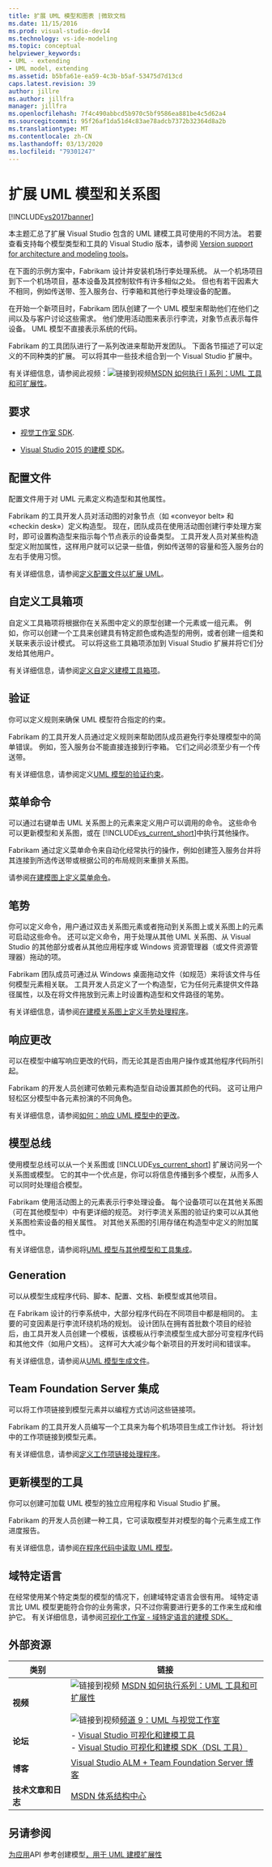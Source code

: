 ```yaml
---
title: 扩展 UML 模型和图表 |微软文档
ms.date: 11/15/2016
ms.prod: visual-studio-dev14
ms.technology: vs-ide-modeling
ms.topic: conceptual
helpviewer_keywords:
- UML - extending
- UML model, extending
ms.assetid: b5bfa61e-ea59-4c3b-b5af-53475d7d13cd
caps.latest.revision: 39
author: jillre
ms.author: jillfra
manager: jillfra
ms.openlocfilehash: 7f4c490abbcd5b970c5bf9586ea881be4c5d62a4
ms.sourcegitcommit: 95f26af1da51d4c83ae78adcb7372b32364d8a2b
ms.translationtype: MT
ms.contentlocale: zh-CN
ms.lasthandoff: 03/13/2020
ms.locfileid: "79301247"
---
```

# <a name="extend-uml-models-and-diagrams"></a>扩展 UML 模型和关系图
[!INCLUDE[vs2017banner](../includes/vs2017banner.md)]

本主题汇总了扩展 Visual Studio 包含的 UML 建模工具可使用的不同方法。 若要查看支持每个模型类型和工具的 Visual Studio 版本，请参阅 [Version support for architecture and modeling tools](../modeling/what-s-new-for-design-in-visual-studio.md#VersionSupport)。

 在下面的示例方案中，Fabrikam 设计并安装机场行李处理系统。 从一个机场项目到下一个机场项目，基本设备及其控制软件有许多相似之处。 但也有若干因素大不相同，例如传送带、签入服务台、行李箱和其他行李处理设备的配置。

 在开始一个新项目时，Fabrikam 团队创建了一个 UML 模型来帮助他们在他们之间以及与客户讨论这些需求。 他们使用活动图来表示行李流，对象节点表示每件设备。 UML 模型不直接表示系统的代码。

 Fabrikam 的工具团队进行了一系列改进来帮助开发团队。 下面各节描述了可以定义的不同种类的扩展。 可以将其中一些技术组合到一个 Visual Studio 扩展中。

 有关详细信息，请参阅此视频：![链接到视频](../data-tools/media/playvideo.gif "PlayVideo")[MSDN 如何执行 I 系列：UML 工具和可扩展性](https://msdn.microsoft.com/vstudio/ff859492)。

## <a name="requirements"></a><a name="Requirements"></a>要求

- [视觉工作室 SDK](../extensibility/visual-studio-sdk.md).

- [Visual Studio 2015 的建模 SDK](https://www.microsoft.com/download/details.aspx?id=48148)。

## <a name="profiles"></a>配置文件
 配置文件用于对 UML 元素定义构造型和其他属性。

 Fabrikam 的工具开发人员对活动图的对象节点（如 «conveyor belt» 和 «checkin desk»）定义构造型。 现在，团队成员在使用活动图创建行李处理方案时，即可设置构造型来指示每个节点表示的设备类型。 工具开发人员对某些构造型定义附加属性，这样用户就可以记录一些值，例如传送带的容量和签入服务台的左右手使用习惯。

 有关详细信息，请参阅[定义配置文件以扩展 UML](../modeling/define-a-profile-to-extend-uml.md)。

## <a name="custom-toolbox-items"></a>自定义工具箱项
 自定义工具箱项将根据你在关系图中定义的原型创建一个元素或一组元素。 例如，你可以创建一个工具来创建具有特定颜色或构造型的用例，或者创建一组类和关联来表示设计模式。 可以将这些工具箱项添加到 Visual Studio 扩展并将它们分发给其他用户。

 有关详细信息，请参阅[定义自定义建模工具箱项](../modeling/define-a-custom-modeling-toolbox-item.md)。

## <a name="validation"></a>验证
 你可以定义规则来确保 UML 模型符合指定的约束。

 Fabrikam 的工具开发人员通过定义规则来帮助团队成员避免行李处理模型中的简单错误。 例如，签入服务台不能直接连接到行李箱。 它们之间必须至少有一个传送带。

 有关详细信息，请参阅定义[UML 模型的验证约束](../modeling/define-validation-constraints-for-uml-models.md)。

## <a name="menu-commands"></a>菜单命令
 可以通过右键单击 UML 关系图上的元素来定义用户可以调用的命令。 这些命令可以更新模型和关系图，或在 [!INCLUDE[vs_current_short](../includes/vs-current-short-md.md)]中执行其他操作。

 Fabrikam 通过定义菜单命令来自动化经常执行的操作，例如创建签入服务台并将其连接到所选传送带或根据公司的布局规则来重排关系图。

 请参阅[在建模图上定义菜单命令](../modeling/define-a-menu-command-on-a-modeling-diagram.md)。

## <a name="gestures"></a>笔势
 你可以定义命令，用户通过双击关系图元素或者拖动到关系图上或关系图上的元素可启动这些命令。 还可以定义命令，用于处理从其他 UML 关系图、从 Visual Studio 的其他部分或者从其他应用程序或 Windows 资源管理器（或文件资源管理器）拖动的项。

 Fabrikam 团队成员可通过从 Windows 桌面拖动文件（如规范）来将该文件与任何模型元素相关联。 工具开发人员定义了一个构造型，它为任何元素提供文件路径属性，以及在将文件拖放到元素上时设置构造型和文件路径的笔势。

 有关详细信息，请参阅[在建模关系图上定义手势处理程序](../modeling/define-a-gesture-handler-on-a-modeling-diagram.md)。

## <a name="responding-to-changes"></a>响应更改
 可以在模型中编写响应更改的代码，而无论其是否由用户操作或其他程序代码所引起。

 Fabrikam 的开发人员创建可依赖元素构造型自动设置其颜色的代码。 这可让用户轻松区分模型中各元素扮演的不同角色。

 有关详细信息，请参阅[如何：响应 UML 模型中的更改](../misc/how-to-respond-to-changes-in-a-uml-model.md)。

## <a name="model-bus"></a>模型总线
 使用模型总线可以从一个关系图或 [!INCLUDE[vs_current_short](../includes/vs-current-short-md.md)] 扩展访问另一个关系图或模型。 它的其中一个优点是，你可以将信息传播到多个模型，从而多人可以同时处理组合模型。

 Fabrikam 使用活动图上的元素表示行李处理设备。 每个设备项可以在其他关系图（可在其他模型中）中有更详细的规范。 对行李流关系图的验证约束可以从其他关系图检索设备的相关属性。 对其他关系图的引用存储在构造型中定义的附加属性中。

 有关详细信息，请参阅将[UML 模型与其他模型和工具集成](../modeling/integrate-uml-models-with-other-models-and-tools.md)。

## <a name="generation"></a>Generation
 可以从模型生成程序代码、脚本、配置、文档、新模型或其他项目。

 在 Fabrikam 设计的行李系统中，大部分程序代码在不同项目中都是相同的。 主要的可变因素是行李流环绕机场的规划。 设计团队在拥有首批数个项目的经验后，由工具开发人员创建一个模板，该模板从行李流模型生成大部分可变程序代码和其他文件（如用户文档）。 这样可大大减少每个新项目的开发时间和错误率。

 有关详细信息，请参阅从[UML 模型生成文件](../modeling/generate-files-from-a-uml-model.md)。

## <a name="team-foundation-server-integration"></a>Team Foundation Server 集成
 可以将工作项链接到模型元素并以编程方式访问这些链接项。

 Fabrikam 的工具开发人员编写一个工具来为每个机场项目生成工作计划。 将计划中的工作项链接到模型元素。

 有关详细信息，请参阅[定义工作项链接处理程序](../modeling/define-a-work-item-link-handler.md)。

## <a name="tools-that-update-models"></a>更新模型的工具
 你可以创建可加载 UML 模型的独立应用程序和 Visual Studio 扩展。

 Fabrikam 的开发人员创建一种工具，它可读取模型并对模型的每个元素生成工作进度报告。

 有关详细信息，请参阅[在程序代码中读取 UML 模型](../modeling/read-a-uml-model-in-program-code.md)。

## <a name="domain-specific-languages"></a>域特定语言
 在经常使用某个特定类型的模型的情况下，创建域特定语言会很有用。 域特定语言比 UML 模型更能符合你的业务需求，只不过你需要进行更多的工作来生成和维护它。 有关详细信息，请参阅[可视化工作室 - 域特定语言的建模 SDK。](../modeling/modeling-sdk-for-visual-studio-domain-specific-languages.md)

## <a name="external-resources"></a>外部资源

|**类别**|**链接**|
|------------------|---------------|
|**视频**|![链接到视频](../data-tools/media/playvideo.gif "PlayVideo") [MSDN 如何执行系列：UML 工具和可扩展性](https://msdn.microsoft.com/vstudio/ff859492)<br /><br /> ![链接到视频](../data-tools/media/playvideo.gif "PlayVideo")[频道 9：UML 与视觉工作室](https://channel9.msdn.com/posts/clinted/)|
|**论坛**|-   [Visual Studio 可视化和建模工具](https://social.msdn.microsoft.com/Forums/en-US/home?forum=vsarch)<br />-   [Visual Studio 可视化和建模 SDK（DSL 工具）](https://social.msdn.microsoft.com/Forums/home?forum=dslvsarchx)|
|**博客**|[Visual Studio ALM + Team Foundation Server 博客](https://blogs.msdn.com/b/visualstudioalm)|
|**技术文章和日志**|[MSDN 体系结构中心](https://msdn.microsoft.com/architecture/default.aspx)|

## <a name="see-also"></a>另请参阅
 [为应用](../modeling/create-models-for-your-app.md)API 参考创建模型[，用于 UML 建模扩展性](../modeling/api-reference-for-uml-modeling-extensibility.md)
